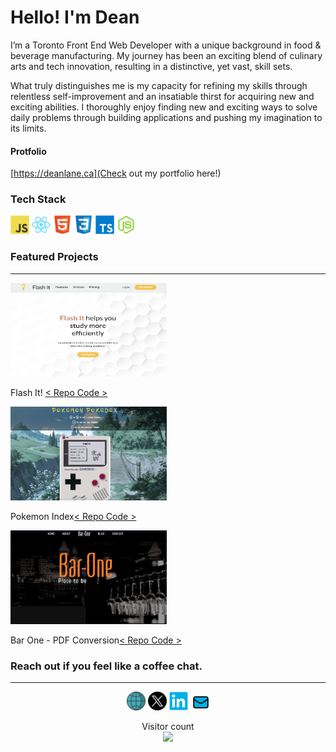 # Hello! I'm Dean

I’m a Toronto Front End Web Developer with a unique background in food & beverage manufacturing. My journey has been an exciting blend of culinary arts and tech innovation, resulting in a distinctive, yet vast, skill sets.

What truly distinguishes me is my capacity for refining my skills through relentless self-improvement and an insatiable thirst for acquiring new and exciting abilities.
I thoroughly enjoy finding new and exciting ways to solve daily problems through building applications and pushing my imagination to its limits.  

#### Protfolio
[https://deanlane.ca](Check out my portfolio here!)

### Tech Stack

<img src="assets/JavaScript.png" alt="JavaScript" height="30" width="30"> <img src="assets/React.png" alt="React" height="30" width="30"> <img src="assets/HTML5.png" alt="HTML 5" height="30" width="30"> <img src="assets/CSS3.png" alt="CSS3" height="30" width="30"> <img src="assets/TypeScript.png" alt="TypeScript" height="30" width="30"> <img src="assets/Node.js.png" alt="Node.js" height="30" width="30">

### Featured Projects

---

<div align="left">
  <a href="https://flash-it-app.netlify.app/">
    <img src="assets/flash_it_new.png" alt="Flash It" height="150" width="250">
  </a>
  <p>Flash It!
  <a href="https://github.com/deanglane/dean-lane-flash-it-app">< Repo Code ></a></p>
</div>
<div align="left">
  <a href="https://dean-lane-pokemon-app.netlify.app/">
    <img src="assets/pokemon_pokedex_app_new.png" alt="Pokemon Index" height="150" width="250">
  </a>
  <p>Pokemon Index<a href="https://github.com/JC47-P2-Sabrina-Dean/pokedex-app">< Repo Code ></a></p>
  
</div>
<div align="left">
  <a href="https://deanlane-proj01-bar-one.netlify.app/">
    <img src="assets/bar_one_new.png" alt="Bar One - PDF Conversion" height="150" width="250">
  </a>
  <p>Bar One - PDF Conversion<a href="https://github.com/deanglane/dean-lane-bar-one">< Repo Code ></a></p>
</div>
    
### Reach out if you feel like a coffee chat.

---

<p align="center">
  <a href="https://www.deanlane.ca"><img style="width: 30px ;" src="./assets/globe-1-svgrepo-com_png.png" title="Portfolio"/></a>
  <a href="https://twitter.com/DeanLan49620828"><img style="width: 30px ;" src="./assets/x-icon-png.webp" title="X / Twitter" /></a>  
  <a href="https://www.linkedin.com/in/deanlaneto/"><img style="width: 30px ;" src="./assets/LinkedIn blue.png" title="Linked In" /></a>
  <a href="mailto:dglane@gmail.com?subject=Let's%20Chat%20Over%20a%20Coffee!"><img style="width: 30px ;" src="./assets/mail-svgrepo-com 1new.png" title="Email" /></a>
</p>

<p align="center"> 
  Visitor count<br>
  <img src="https://profile-counter.glitch.me/deanglane/count.svg" />
</p>
